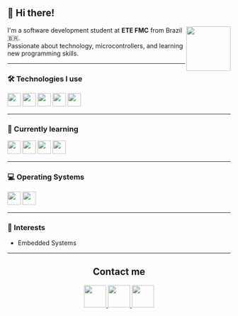 ## 👋 Hi there!
<img src="https://github.com/user-attachments/assets/37cfffbd-c9ca-499c-ae25-9355d7ebf311" height="100px" align="right"/>

I'm a software development student at **ETE FMC** from Brazil 🇧🇷.  
Passionate about technology, microcontrollers, and learning new programming skills.

---

### 🛠️ Technologies I use  
<img src="https://cdn.jsdelivr.net/gh/devicons/devicon@latest/icons/c/c-original.svg" height="30px"/> <img src="https://cdn.jsdelivr.net/gh/devicons/devicon@latest/icons/cplusplus/cplusplus-original.svg" height="30px"/> <img src="https://cdn.jsdelivr.net/gh/devicons/devicon@latest/icons/csharp/csharp-original.svg" height="30px"/> <img src="https://cdn.jsdelivr.net/gh/devicons/devicon@latest/icons/arduino/arduino-original.svg" height="30px"/> <img src="https://github.com/user-attachments/assets/870c3490-8389-42f0-990e-537f65af8d8f" height="30px"/>

---

### 🌱 Currently learning  
<img src="https://cdn.jsdelivr.net/gh/devicons/devicon@latest/icons/python/python-original.svg" height="30px"/> <img src="https://cdn.jsdelivr.net/gh/devicons/devicon@latest/icons/javascript/javascript-original.svg" height="30px"/> <img src="https://cdn.jsdelivr.net/gh/devicons/devicon@latest/icons/html5/html5-original.svg" height="30px"/> <img src="https://cdn.jsdelivr.net/gh/devicons/devicon@latest/icons/css3/css3-original.svg" height="30px"/>

---

### 💻 Operating Systems  
<img src="https://cdn.jsdelivr.net/gh/devicons/devicon@latest/icons/windows11/windows11-original-wordmark.svg" height="30px"/> <img src="https://cdn.jsdelivr.net/gh/devicons/devicon@latest/icons/archlinux/archlinux-original.svg" height="30px"/>

---

### 🧠 Interests
- Embedded Systems

---

<h2 align = "center">Contact me</h2>
<p align="center">
  <a href="https://www.linkedin.com/in/MachadoDias" target="_blank">
    <img src="https://cdn.jsdelivr.net/gh/devicons/devicon@latest/icons/linkedin/linkedin-original.svg" height="50px"/>
  </a>
  <a href="https://github.com/MachadoDias" target="_blank">
    <img src="https://github.com/user-attachments/assets/c9b02abe-9a5c-4fb0-90c1-e9ef0e3018b5" height="50px"/>
  </a>
  <a href="https://www.instagram.com/_gabrielmachadodias/" target="_blank">
    <img src="https://github.com/user-attachments/assets/e6bfc7c7-542f-4ae8-ac4f-d0f88d9bfc03" height="50px"/>
  </a>
</p>


